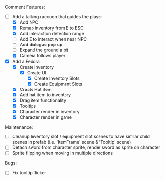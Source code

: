 
Comment Features:
- [ ] Add a talking raccoon that guides the player
	- [x] Add NPC 
	- [x] Remap inventory from E to ESC
	- [x] Add interaction detection range
	- [ ] Add E to interact when near NPC
	- [ ] Add dialogue pop up 
	- [ ] Expand the ground a bit
	- [x] Camera follows player
- [x] Add a Fedora
	- [x] Create Inventory
		- [x] Create UI
			- [x] Create Inventory Slots
			- [x] Create Equipment Slots
	- [x] Create Hat item
	- [x] Add hat item to inventory
	- [x] Drag item functionality
	- [x] Tooltips
	- [x] Character render in inventory
	- [x] Character render in game

Maintenance:
- [ ] Cleanup Inventory slot / equipment slot scenes to have similar child scenes in prefab (i.e. 'ItemFrame' scene & 'Tooltip' scene)
- [ ] Detach sword from character sprite, render sword as sprite on character
- [ ] Sprite flipping when moving in multiple directions

Bugs:
- [ ] Fix tooltip flicker